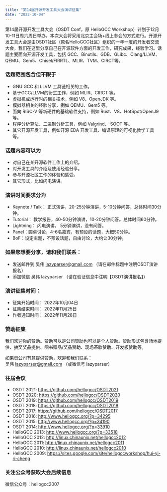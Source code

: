 ```yaml
---
title: "第14届开源开发工具大会演讲征集"
date: "2022-10-04"
---
```


第14届开源开发工具大会（OSDT Conf，原 HelloGCC Workshop）计划于12月10-11日周六周日举办。本次大会将采用北京主会场+线上参会的方式进行。开源开发工具大会是由OSDT社区（原名HelloGCC社区）组织的一年一度的开发者交流大会，我们在这里分享自己在开源软件方面的开发工作，研究成果，经验学习。话题主要面向开源开发工具，包括 GCC、Binutils、GDB、GLibc、Clang/LLVM、QEMU、Gem5、Chisel/FIRRTL、MLIR、TVM、CIRCT等。

### 话题范围包含但不限于

- GNU GCC 和 LLVM 工具链相关的工作。
- 基于GCC/LLVM的衍生工作，例如 MLIR、CIRCT 等。
- 虚拟机或运行时的相关技术，例如 V8、OpenJDK 等。
- 模拟器相关的经验分享，例如 QEMU、Gem5 等。
- 面向 RISC-V 等新硬件的基础软件支持，例如 Rust、V8、HotSpot/OpenJ9 等。
- 程序分析算法、二进制分析工具，例如 Valgrind、 SOOT 等。
- 其它开源开发工具，例如开源 EDA 开发工具、编译原理的可视化教学工具等。

### 话题内容可以为

- 对自己在某开源软件工作上的介绍。
- 对开发工具的介绍及使用经验分享。
- 参与开源社区工作的体验和感受。
- 其它形式，比如闪电演讲。

### 演讲时间要求分为

- Keynote / Talk： 正式演讲，20-25分钟演讲，5-10分钟问答，总体时间30分钟。
- Tutorial： 教学报告，40-50分钟演讲，10-20分钟问答。总体时间60分钟。
- Lightning： 闪电演讲， 5分钟演讲，没有问答。
- Panel：圆桌讨论，4-6名嘉宾，有预设的话题，大概50分钟。
- BoF：设定主题，不预设话题，自由讨论，大约让30分钟。

### 如果您想要分享，请和我们联系：

- 发送邮件到 吴伟 lazyparser@gmail.com （请在邮件标题中注明OSDT演讲报名）
- 添加微信 吴伟 lazyparser （请在验证信息中注明【OSDT演讲报名】）

### 演讲征集时间：

- 征集开始时间： 2022年10月04日
- 征集结束时间： 2022年11月25日
- 作者通知时间： 2022年11月28日

### 赞助征集

我们欢迎你的赞助。赞助可以是公司赞助也可以是个人赞助。赞助形式包含场地提供、抽奖奖品提供、图书赠品/奖品赞助、现场茶歇赞助、开发板赞助等。

如果贵公司有意提供赞助，欢迎和我们联系：  
吴伟 lazyparser@gmail.com （或微信号 lazyparser）

### 往届会议

- OSDT 2021: https://github.com/hellogcc/OSDT2021
- OSDT 2020: https://github.com/hellogcc/OSDT2020
- OSDT 2019: https://github.com/hellogcc/OSDT2019
- OSDT 2018: https://github.com/hellogcc/OSDT2018
- OSDT 2017: https://github.com/hellogcc/OSDT2017
- OSDT 2016: http://www.hellogcc.org/?p=34295
- OSDT 2015: http://www.hellogcc.org/?p=34190
- OSDT 2014: http://www.hellogcc.org/?p=33910
- HelloGCC 2013: http://www.hellogcc.org/?p=33518
- HelloGCC 2012: http://linux.chinaunix.net/hellogcc2012
- HelloGCC 2011: http://linux.chinaunix.net/hellogcc2011
- HelloGCC 2010: http://linux.chinaunix.net/hellogcc2010
- HelloGCC 2009: https://sites.google.com/site/hellogccworkshop/hui-yi-ri-cheng

### 关注公众号获取大会后续信息

微信公众号：hellogcc2007
